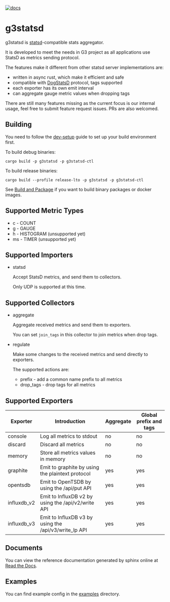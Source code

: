 [![docs](https://readthedocs.org/projects/g3-project-g3statsd/badge)](https://g3-project.readthedocs.io/projects/g3statsd/)

# g3statsd

g3statsd is [statsd](https://github.com/statsd/statsd)-compatible stats aggregator.

It is developed to meet the needs in G3 project as all applications use StatsD as metrics sending protocol.

The features make it different from other statsd server implementations are:

- written in async rust, which make it efficient and safe
- compatible with [DogStatsD](https://docs.datadoghq.com/developers/dogstatsd/datagram_shell/) protocol, tags supported
- each exporter has its own emit interval
- can aggregate gauge metric values when dropping tags

There are still many features missing as the current focus is our internal usage, feel free to submit feature request
issues. PRs are also welcomed.

## Building

You need to follow the [dev-setup](../doc/dev-setup.md) guide to set up your build environment first.

To build debug binaries:

```shell
cargo build -p g3statsd -p g3statsd-ctl
```

To build release binaries:

```shell
cargo build --profile release-lto -p g3statsd -p g3statsd-ctl
```

See [Build and Package](../doc/build_and_package.md) if you want to build binary packages or docker images.

## Supported Metric Types

- c - COUNT
- g - GAUGE
- h - HISTOGRAM (unsupported yet)
- ms - TIMER (unsupported yet)

## Supported Importers

- statsd

  Accept StatsD metrics, and send them to collectors.

  Only UDP is supported at this time.

## Supported Collectors

- aggregate

  Aggregate received metrics and send them to exporters.

  You can set `join_tags` in this collector to join metrics when drop tags.

- regulate

  Make some changes to the received metrics and send directly to exporters.

  The supported actions are:

    * prefix - add a common name prefix to all metrics
    * drop_tags - drop tags for all metrics

## Supported Exporters

| Exporter    | Introduction                                          | Aggregate | Global prefix and tags | 
|-------------|-------------------------------------------------------|-----------|------------------------|
| console     | Log all metrics to stdout                             | no        | no                     |
| discard     | Discard all metrics                                   | no        | no                     |
| memory      | Store all metrics values in memory                    | no        | no                     |
| graphite    | Emit to graphite by using the plaintext protocol      | yes       | yes                    | 
| opentsdb    | Emit to OpenTSDB by using the /api/put API            | yes       | yes                    |
| influxdb_v2 | Emit to InfluxDB v2 by using the /api/v2/write API    | yes       | yes                    |
| influxdb_v3 | Emit to InfluxDB v3 by using the /api/v3/write_lp API | yes       | yes                    |

## Documents

You can view the reference documentation generated by sphinx online at
[Read the Docs](https://g3-project.readthedocs.io/projects/g3statsd/en/latest/).

## Examples

You can find example config in the [examples](examples) directory.
